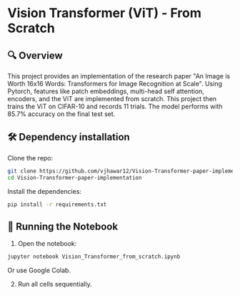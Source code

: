# Vision Transformer (ViT) - From Scratch

## 🔍 Overview

This project provides an implementation of the research paper "An Image is Worth 16x16 Words: Transformers for Image Recognition at Scale". Using Pytorch, features like patch embeddings, multi-head self attention, encoders, and the ViT are implemented from scratch. This project then trains the ViT on CIFAR-10 and records 11 trials. The model performs with 85.7% accuracy on the final test set.  

## 🛠️ Dependency installation
Clone the repo:

```bash
git clone https://github.com/vjhawar12/Vision-Transformer-paper-implementation.git
cd Vision-Transformer-paper-implementation
```

Install the dependencies:

```bash
pip install -r requirements.txt
```

## 🚀 Running the Notebook

1. Open the notebook:

```bash
jupyter notebook Vision_Transformer_from_scratch.ipynb
```

Or use Google Colab.

2. Run all cells sequentially.
